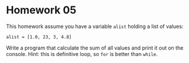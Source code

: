 # Homework 05

This homework assume you have a variable `alist` holding a list of values:

    alist = [1.0, 23, 3, 4.8]

Write a program that calculate the sum of all values and print it out on the
console. Hint: this is definitive loop, so `for` is better than `while`.






